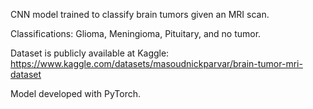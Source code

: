 CNN model trained to classify brain tumors given an MRI scan.

Classifications: Glioma, Meningioma, Pituitary, and no tumor.

Dataset is publicly available at Kaggle: https://www.kaggle.com/datasets/masoudnickparvar/brain-tumor-mri-dataset

Model developed with PyTorch.